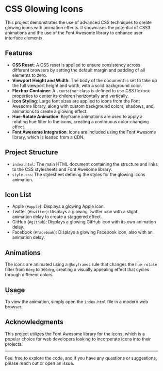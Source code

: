 # CSS Glowing Icons

This project demonstrates the use of advanced CSS techniques to create glowing icons with animation effects. It showcases the potential of CSS3 animations and the use of the Font Awesome library to enhance user interface elements.

## Features

- **CSS Reset**: A CSS reset is applied to ensure consistency across different browsers by setting the default margin and padding of all elements to zero.
- **Viewport Height and Width**: The body of the document is set to take up the full viewport height and width, with a solid background color.
- **Flexbox Container**: A `.container` class is defined to use CSS flexbox properties to center its children horizontally and vertically.
- **Icon Styling**: Large font sizes are applied to icons from the Font Awesome library, along with custom background colors, shadows, and animations to create a glowing effect.
- **Hue-Rotate Animation**: Keyframe animations are used to apply a rotating hue filter to the icons, creating a continuous color-changing effect.
- **Font Awesome Integration**: Icons are included using the Font Awesome library, which is loaded from a CDN.

## Project Structure

- `index.html`: The main HTML document containing the structure and links to the CSS stylesheets and Font Awesome library.
- `style.css`: The stylesheet defining the styles for the glowing icons animation.

## Icon List

- Apple (`#apple`): Displays a glowing Apple icon.
- Twitter (`#twitter`): Displays a glowing Twitter icon with a slight animation delay to create a staggered effect.
- GitHub (`#github`): Displays a glowing GitHub icon with its own animation delay.
- Facebook (`#facebook`): Displays a glowing Facebook icon, also with an animation delay.

## Animations

The icons are animated using a `@keyframes` rule that changes the `hue-rotate` filter from `0deg` to `360deg`, creating a visually appealing effect that cycles through different colors.

## Usage

To view the animation, simply open the `index.html` file in a modern web browser.

## Acknowledgments

This project utilizes the Font Awesome library for the icons, which is a popular choice for web developers looking to incorporate icons into their projects.

---

Feel free to explore the code, and if you have any questions or suggestions, please reach out or open an issue.

